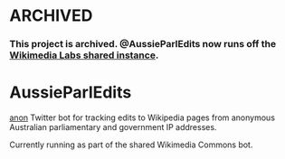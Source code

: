 # ARCHIVED
### This project is archived. @AussieParlEdits now runs off the [Wikimedia Labs shared instance](http://tools.wmflabs.org/anon).


# AussieParlEdits

[anon](https://github.com/edsu/anon) Twitter bot for tracking edits to Wikipedia pages 
from anonymous Australian parliamentary and government IP addresses.

Currently running as part of the shared Wikimedia Commons bot.
